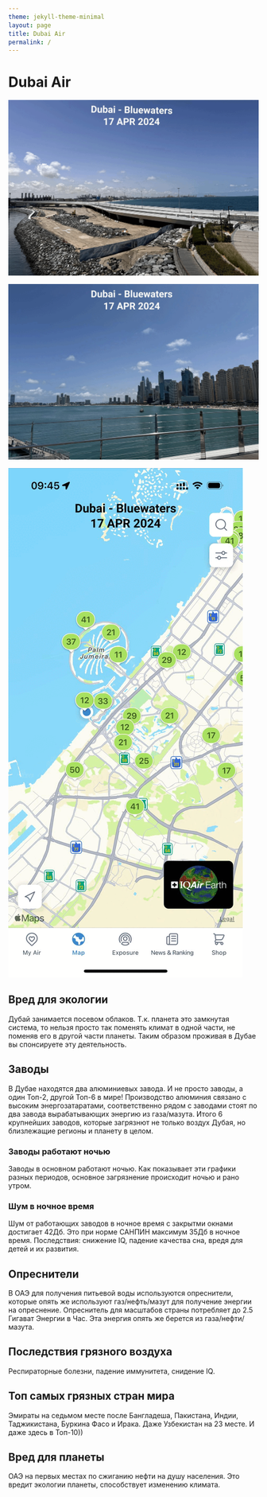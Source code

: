 ```yaml
---
theme: jekyll-theme-minimal
layout: page
title: Dubai Air
permalink: /
---
```


# Dubai Air

![Dubai Air: 17 APR 2024 - 18 APR 2024](/images/apr-17-18-1.gif)

![Dubai Air: 17 APR 2024 - 18 APR 2024](/images/apr-17-18-2.gif)

![Dubai Air: 17 APR 2024 - 18 APR 2024](/images/apr-17-18-3.gif)

## Вред для экологии
Дубай занимается посевом облаков. Т.к. планета это замкнутая система, то нельзя просто так поменять климат в одной части, не поменяв его в другой части планеты. Таким образом проживая в Дубае вы спонсируете эту деятельность.

## Заводы
В Дубае находятся два алюминиевых завода. И не просто заводы, а один Топ-2, другой Топ-6 в мире! Производство алюминия связано с высоким энергозатаратами, соответственно рядом с заводами стоят по два завода вырабатывающих энергию из газа/мазута. Итого 6 крупнейших заводов, которые загрязнют не только воздух Дубая, но близлежащие регионы и планету в целом.

### Заводы работают ночью
Заводы в основном работают ночью. Как показывает эти графики разных периодов, основное загрязнение происходит ночью и рано утром.

### Шум в ночное время
Шум от работающих заводов в ночное время с закрытми окнами достигает 42Дб. Это при норме САНПИН максимум 35Дб в ночное время. Последствия: снижение IQ, падение качества сна, вредя для детей и их развития.

## Опреснители
В ОАЭ для получения питьевой воды используются опреснители, которые опять же используют газ/нефть/мазут для получение энергии на опреснение. Опреснитель для масштабов страны потребляет до 2.5 Гигават Энергии в Час. Эта энергия опять же берется из газа/нефти/мазута.

## Последствия грязного воздуха
Респираторные болезни, падение иммунитета, снидение IQ.

## Топ самых грязных стран мира
Эмираты на седьмом месте после Бангладеша, Пакистана, Индии, Таджикистана, Буркина Фасо и Ирака. Даже Узбекистан на 23 месте. И даже здесь в Топ-10))

## Вред для планеты
ОАЭ на первых местах по сжиганию нефти на душу населения. Это вредит экологии планеты, способствует изменению климата.